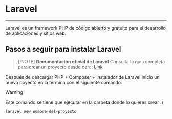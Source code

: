 # Laravel
----
Laravel es un framework PHP de código abierto y gratuito para el desarrollo de aplicaciones y sitios web.

## Pasos a seguir para instalar Laravel  
> [!NOTE] **Documentación oficial de Laravel**
> Consulta la guía completa para crear un proyecto desde cero:
> [Link](https://laravel.com/docs/12.x#creating-a-laravel-project)

Después de descargar PHP + Composer + instalador de Laravel inicio un nuevo poyecto en la termina con el siguiente comando:

> [!WARNING]
> Este comando se tiene que ejecutar en la carpeta donde lo quieres crear :)
```bash
laravel new nombre-del-proyecto
```
